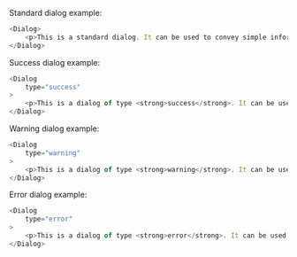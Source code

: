 Standard dialog example:

```js
<Dialog>
    <p>This is a standard dialog. It can be used to convey simple information to users, such as: 'Welcome to your dashboard'.</p>
</Dialog>
```

Success dialog example:

```js
<Dialog
    type="success"
>
    <p>This is a dialog of type <strong>success</strong>. It can be used to convey a positive message, such as 'Your order is confirmed'.</p>
</Dialog>
```

Warning dialog example:

```js
<Dialog
    type="warning"
>
    <p>This is a dialog of type <strong>warning</strong>. It can be used to display a warning message, such as 'This order is not yet confirmed'.</p>
</Dialog>
```

Error dialog example:

```js
<Dialog
    type="error"
>
    <p>This is a dialog of type <strong>error</strong>. It can be used to display an error message, such as 'This order could not be processed'.</p>
</Dialog>
```

